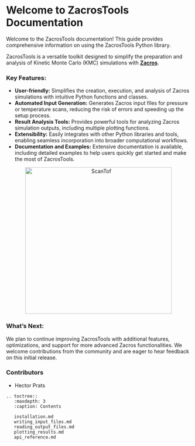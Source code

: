 # Welcome to ZacrosTools Documentation

Welcome to the ZacrosTools documentation! This guide provides comprehensive information on using the ZacrosTools Python library.

ZacrosTools is a versatile toolkit designed to simplify the preparation and analysis of Kinetic Monte Carlo (KMC) simulations with **[Zacros](https://zacros.org/)**.

### Key Features:
- **User-friendly:** Simplifies the creation, execution, and analysis of Zacros simulations with intuitive Python functions and classes.
- **Automated Input Generation:** Generates Zacros input files for pressure or temperature scans, reducing the risk of errors and speeding up the setup process.
- **Result Analysis Tools:** Provides powerful tools for analyzing Zacros simulation outputs, including multiple plotting functions.
- **Extensibility:** Easily integrates with other Python libraries and tools, enabling seamless incorporation into broader computational workflows.
- **Documentation and Examples:** Extensive documentation is available, including detailed examples to help users quickly get started and make the most of ZacrosTools.

<div style="text-align: center;">
    <img src="https://github.com/hprats/ZacrosTools/blob/main/docs/images/plot_multiple_runs/ScanTof.png?raw=true" alt="ScanTof" width="400"/>
</div>

### What’s Next:
We plan to continue improving ZacrosTools with additional features, optimizations, and support for more advanced Zacros functionalities. We welcome contributions from the community and are eager to hear feedback on this initial release.

### Contributors

- Hector Prats

```{eval-rst}
.. toctree::
   :maxdepth: 3
   :caption: Contents

   installation.md
   writing_input_files.md
   reading_output_files.md
   plotting_results.md
   api_reference.md
```

